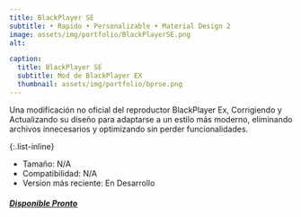 ```yaml
---
title: BlackPlayer SE
subtitle: • Rapido • Personalizable • Material Design 2
image: assets/img/portfolio/BlackPlayerSE.png
alt: 

caption:
  title: BlackPlayer SE
  subtitle: Mod de BlackPlayer EX
  thumbnail: assets/img/portfolio/bprse.png
---
```

Una modificación no oficial del reproductor BlackPlayer Ex, Corrigiendo y Actualizando su diseño para adaptarse a un estilo más moderno, eliminando archivos innecesarios y optimizando sin perder funcionalidades.

{:.list-inline}
- Tamaño: N/A
- Compatibilidad: N/A
- Version más reciente: En Desarrollo

##### [Disponible Pronto](https://github.com)

